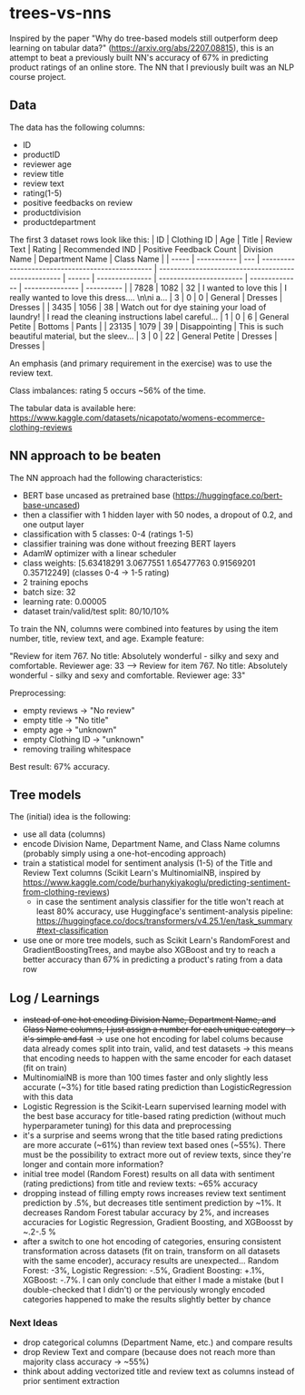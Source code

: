 # trees-vs-nns

Inspired by the paper "Why do tree-based models still outperform deep learning on tabular data?" (https://arxiv.org/abs/2207.08815), this is an attempt to beat a previously built NN's accuracy of 67% in predicting product ratings of an online store. The NN that I previously built was an NLP course project.

## Data

The data has the following columns:

- ID
- productID
- reviewer age
- review title
- review text
- rating(1-5)
- positive feedbacks on review
- productdivision
- productdepartment

The first 3 dataset rows look like this:
| ID | Clothing ID | Age | Title | Review Text | Rating | Recommended IND | Positive Feedback Count | Division Name | Department Name | Class Name |
| ----- | ----------- | --- | ------------------------------------------------ | --------------------------------------------------- | ------ | --------------- | ----------------------- | -------------- | --------------- | ---------- |
| 7828 | 1082 | 32 | I wanted to love this | I really wanted to love this dress.... \\n\\ni a... | 3 | 0 | 0 | General | Dresses | Dresses |
| 3435 | 1056 | 38 | Watch out for dye staining your load of laundry! | I read the cleaning instructions label careful... | 1 | 0 | 6 | General Petite | Bottoms | Pants |
| 23135 | 1079 | 39 | Disappointing | This is such beautiful material, but the sleev... | 3 | 0 | 22 | General Petite | Dresses | Dresses |

An emphasis (and primary requirement in the exercise) was to use the review text.

Class imbalances: rating 5 occurs ~56% of the time.

The tabular data is available here: https://www.kaggle.com/datasets/nicapotato/womens-ecommerce-clothing-reviews

## NN approach to be beaten

The NN approach had the following characteristics:

- BERT base uncased as pretrained base (https://huggingface.co/bert-base-uncased)
- then a classifier with 1 hidden layer with 50 nodes, a dropout of 0.2, and one output layer
- classification with 5 classes: 0-4 (ratings 1-5)
- classifier training was done without freezing BERT layers
- AdamW optimizer with a linear scheduler
- class weights: [5.63418291 3.0677551 1.65477763 0.91569201 0.35712249] (classes 0-4 -> 1-5 rating)
- 2 training epochs
- batch size: 32
- learning rate: 0.00005
- dataset train/valid/test split: 80/10/10%

To train the NN, columns were combined into features by using the item number, title, review text, and age. Example feature:

"Review for item 767. No title: Absolutely wonderful - silky and sexy and comfortable. Reviewer age: 33 --> Review for item 767. No title: Absolutely wonderful - silky and sexy and comfortable. Reviewer age: 33"

Preprocessing:

- empty reviews -> "No review"
- empty title -> "No title"
- empty age -> "unknown"
- empty Clothing ID -> "unknown"
- removing trailing whitespace

Best result: 67% accuracy.

## Tree models

The (initial) idea is the following:

- use all data (columns)
- encode Division Name, Department Name, and Class Name columns (probably simply using a one-hot-encoding approach)
- train a statistical model for sentiment analysis (1-5) of the Title and Review Text columns (Scikit Learn's MultinomialNB, inspired by https://www.kaggle.com/code/burhanykiyakoglu/predicting-sentiment-from-clothing-reviews)
  - in case the sentiment analysis classifier for the title won't reach at least 80% accuracy, use Huggingface's sentiment-analysis pipeline: https://huggingface.co/docs/transformers/v4.25.1/en/task_summary#text-classification
- use one or more tree models, such as Scikit Learn's RandomForest and GradientBoostingTrees, and maybe also XGBoost and try to reach a better accuracy than 67% in predicting a product's rating from a data row

## Log / Learnings

- ~~instead of one hot encoding Division Name, Department Name, and Class Name columns, I just assign a number for each unique category -> it's simple and fast~~ -> use one hot encoding for label colums because data already comes split into train, valid, and test datasets -> this means that encoding needs to happen with the same encoder for each dataset (fit on train)
- MultinomialNB is more than 100 times faster and only slightly less accurate (~3%) for title based rating prediction than LogisticRegression with this data
- Logistic Regression is the Scikit-Learn supervised learning model with the best base accuracy for title-based rating prediction (without much hyperparameter tuning) for this data and preprocessing
- it's a surprise and seems wrong that the title based rating predictions are more accurate (~61%) than review text based ones (~55%). There must be the possibility to extract more out of review texts, since they're longer and contain more information?
- initial tree model (Random Forest) results on all data with sentiment (rating predictions) from title and review texts: ~65% accuracy
- dropping instead of filling empty rows increases review text sentiment prediction by .5%, but decreases title sentiment prediction by ~1%. It decreases Random Forest tabular accuracy by 2%, and increases accuracies for Logistic Regression, Gradient Boosting, and XGBoosst by ~.2-.5 %
- after a switch to one hot encoding of categories, ensuring consistent transformation across datasets (fit on train, transform on all datasets with the same encoder), accuracy results are unexpected... Random Forest: -3%, Logistic Regression: -.5%, Gradient Boosting: +.1%, XGBoost: -.7%. I can only conclude that either I made a mistake (but I double-checked that I didn't) or the perviously wrongly encoded categories happened to make the results slightly better by chance

### Next Ideas

- drop categorical columns (Department Name, etc.) and compare results
- drop Review Text and compare (because does not reach more than majority class accuracy -> ~55%)
- think about adding vectorized title and review text as columns instead of prior sentiment extraction
